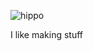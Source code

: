 ![hippo](https://i.pinimg.com/originals/33/f9/65/33f965a71fb808d0f0dc9759908c2779.gif)

  I like making stuff 
